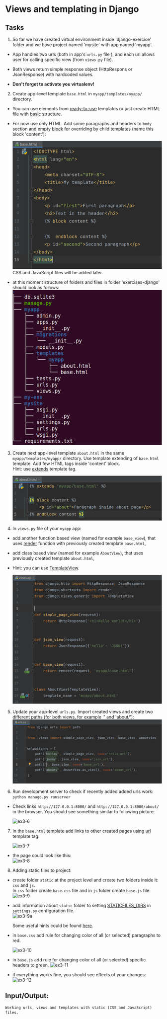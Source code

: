 # Views and templating in Django  

## Tasks
1. So far we have created virtual environment inside 'django-exercise' folder and we have project named 'mysite' with app named 'myapp'.  
*  App handles two urls (both in  app's ```urls.py``` file ), and each url allows user for calling specific view (from ```views.py``` file).  
*  Both views return simple response object (HttpRespons or JsonResponse) with hardcoded values.  

*  **Don't forget to activate you virtualenv!**  

2. Create app-level template ```base.html``` in ```myapp/templates/myapp/``` directory.  
*  You can use elements from [ready-to-use](https://startbootstrap.com/template/bare)  templates or just create HTML file with [basic](https://developer.mozilla.org/en-US/docs/Learn/HTML/Introduction_to_HTML/Document_and_website_structure) structure.   
*  For now use only HTML. Add some paragraphs  and headers to ```body``` section and empty [block](https://docs.djangoproject.com/en/3.2/ref/templates/builtins/#block) for overriding by child templates (name this block 'content'):  

   ![ex3-1](../../../django-framework-exercises/screenshots/ex3-1.png)  
CSS and JavaScript files will be added later. 
* at this moment structure of folders and files in folder 'exercises-django' should look as follows:  
![ex3-2](../../../django-framework-exercises/screenshots/ex3-2.png)

3. Create next app-level template ```about.html``` in the same ```myapp/templates/myapp/``` directory. Use template  extending of ```base.html``` template. Add few HTML tags inside 'content' block.  
Hint: use [extends](https://docs.djangoproject.com/en/3.2/ref/templates/builtins/#extends) template tag.  

   ![ex3-3](../../../django-framework-exercises/screenshots/ex3-3.png)

4. In ```views.py``` file of your ```myapp``` app:  
* add another  function based view (named for example ```base_view```), that uses [render](https://docs.djangoproject.com/en/3.2/topics/http/shortcuts/#render) function with previously created template ```base.html```,
* add class based view (named for example ```AboutView```), that uses previously created template ```about.html```,
*  Hint: you can use [TemplateView](https://docs.djangoproject.com/en/3.2/topics/class-based-views/).

   ![ex3-4](../../../django-framework-exercises/screenshots/ex3-4.png)

5. Update your app-level ```urls.py```. Import created views and create two different paths (for both views, for example '' and 'about/'):    
   ![ex3-5](../../../django-framework-exercises/screenshots/ex3-5.png)

6. Run development server to check if recently added added urls work:  
```python manage.py runserver```  

*  Check links ```http://127.0.0.1:8000/``` and ```http://127.0.0.1:8000/about/``` in the browser.   You should see something similar to following picture:

   ![ex3-6](../../../django-framework-exercises/screenshots/ex3-6.png)  

7. In the ```base.html``` template add links to other created pages using [url](https://docs.djangoproject.com/en/3.2/ref/templates/builtins/#url) template tag:

   ![ex3-7](../../../django-framework-exercises/screenshots/ex3-7.png) 

*  the page could look like this:  
   ![ex3-8](../../../django-framework-exercises/screenshots/ex3-8.png) 

8. Adding static files to project:
*  create folder ```static``` at the project level and create two folders inside it: ```css``` and ```js```.  
In ```css``` folder create ```base.css``` file and in ```js``` folder create ```base.js``` file:  
  ![ex3-9](../../../django-framework-exercises/screenshots/ex3-9.png) 

* add information about ```static``` folder to setting [STATICFILES_DIRS](https://docs.djangoproject.com/en/3.2/ref/settings/#std:setting-STATICFILES_DIRS) in ```settings.py``` configuration file.  
![ex3-9a](../../../django-framework-exercises/screenshots/ex3-9a.png) 

  Some useful hints could be found [here](https://adamj.eu/tech/2020/03/16/use-pathlib-in-your-django-project/).

* in ```base.css``` add rule for changing color of all (or selected) paragraphs to red.  

  ![ex3-10](../../../django-framework-exercises/screenshots/ex3-10.png) 

* in ```base.js``` add rule for changing color of all (or selected) specific headers to green. 
  ![ex3-11](../../../django-framework-exercises/screenshots/ex3-11.png) 

* if everything works fine, you should see effects of your changes:
  ![ex3-12](../../../django-framework-exercises/screenshots/ex3-12.png) 

## Input/Output:
```
Working urls, views and templates with static (CSS and JavaScript) files.
```